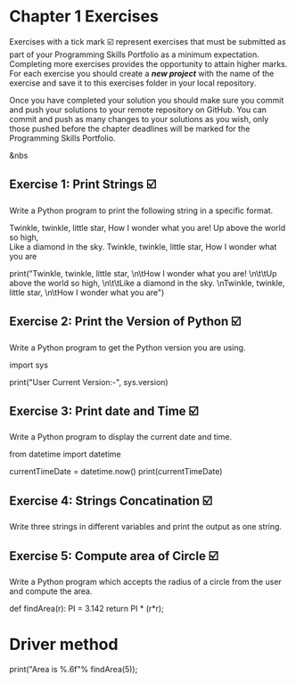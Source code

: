 # Chapter 1 Exercises

Exercises with a tick mark :ballot_box_with_check: represent exercises that must be submitted as part of your Programming Skills Portfolio as a minimum expectation. Completing more exercises provides the opportunity to attain higher marks. For each exercise you should create a _**new project**_ with the name of the exercise and save it to this exercises folder in your local repository.

Once you have completed your solution you should make sure you commit and push your solutions to your remote repository on GitHub. You can commit and push as many changes to your solutions as you wish, only those pushed before the chapter deadlines will be marked for the Programming Skills Portfolio.  


&nbs

## Exercise 1: Print Strings :ballot_box_with_check:

Write a Python program to print the following string in a specific format.

Twinkle, twinkle, little star,
	How I wonder what you are! 
		Up above the world so high,   		
		Like a diamond in the sky. 
Twinkle, twinkle, little star, 
	How I wonder what you are


print("Twinkle, twinkle, little star, \n\tHow I wonder what you are! \n\t\tUp above the world so high, \n\t\tLike a diamond in the sky. \nTwinkle, twinkle, little star, \n\tHow I wonder what you are")  



## Exercise 2: Print the Version of Python :ballot_box_with_check:

 Write a Python program to get the Python version you are using.

import sys
  
  
print("User Current Version:-", sys.version)

## Exercise 3: Print date and Time :ballot_box_with_check:

Write a Python program to display the current date and time.

from datetime import datetime

currentTimeDate = datetime.now()
print(currentTimeDate)


## Exercise 4: Strings Concatination :ballot_box_with_check:

Write three strings in different variables and print the output as one string.

<?php
  
$intArray = array(10, 20, 30);
  
echo"First Element: $intArray[0]\n";
echo"Second Element: $intArray[1]\n";
echo"Third Element: $intArray[2]\n";
      
?>


## Exercise 5: Compute area of Circle :ballot_box_with_check:

Write a Python program which accepts the radius of a circle from the user and compute the area.

def findArea(r):
    PI = 3.142
    return PI * (r*r);
  
# Driver method
print("Area is %.6f"% findArea(5));


